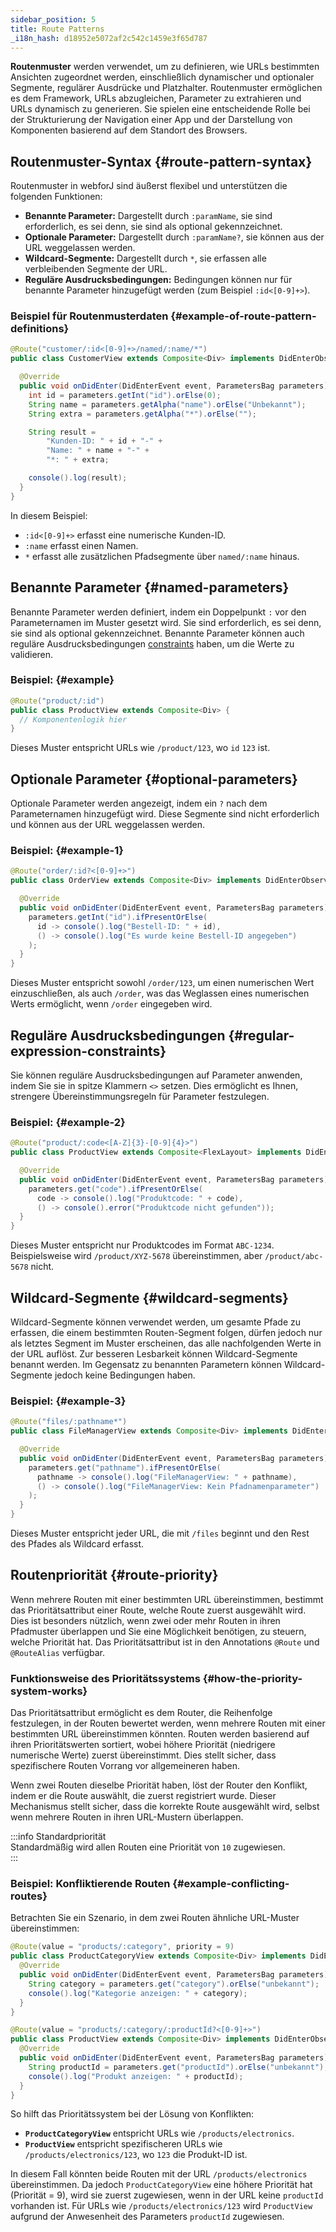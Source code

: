 ```yaml
---
sidebar_position: 5
title: Route Patterns
_i18n_hash: d18952e5072af2c542c1459e3f65d787
---
```

**Routenmuster** werden verwendet, um zu definieren, wie URLs bestimmten Ansichten zugeordnet werden, einschließlich dynamischer und optionaler Segmente, regulärer Ausdrücke und Platzhalter. Routenmuster ermöglichen es dem Framework, URLs abzugleichen, Parameter zu extrahieren und URLs dynamisch zu generieren. Sie spielen eine entscheidende Rolle bei der Strukturierung der Navigation einer App und der Darstellung von Komponenten basierend auf dem Standort des Browsers.

## Routenmuster-Syntax {#route-pattern-syntax}

Routenmuster in webforJ sind äußerst flexibel und unterstützen die folgenden Funktionen:

- **Benannte Parameter:** Dargestellt durch `:paramName`, sie sind erforderlich, es sei denn, sie sind als optional gekennzeichnet.
- **Optionale Parameter:** Dargestellt durch `:paramName?`, sie können aus der URL weggelassen werden.
- **Wildcard-Segmente:** Dargestellt durch `*`, sie erfassen alle verbleibenden Segmente der URL.
- **Reguläre Ausdrucksbedingungen:** Bedingungen können nur für benannte Parameter hinzugefügt werden (zum Beispiel `:id<[0-9]+>`).

### Beispiel für Routenmusterdaten {#example-of-route-pattern-definitions}

```java
@Route("customer/:id<[0-9]+>/named/:name/*")
public class CustomerView extends Composite<Div> implements DidEnterObserver {

  @Override
  public void onDidEnter(DidEnterEvent event, ParametersBag parameters) {
    int id = parameters.getInt("id").orElse(0);
    String name = parameters.getAlpha("name").orElse("Unbekannt");
    String extra = parameters.getAlpha("*").orElse("");

    String result =
        "Kunden-ID: " + id + "-" +
        "Name: " + name + "-" +
        "*: " + extra;

    console().log(result);
  }
}
```

In diesem Beispiel:

- `:id<[0-9]+>` erfasst eine numerische Kunden-ID.
- `:name` erfasst einen Namen.
- `*` erfasst alle zusätzlichen Pfadsegmente über `named/:name` hinaus.

## Benannte Parameter {#named-parameters}

Benannte Parameter werden definiert, indem ein Doppelpunkt `:` vor den Parameternamen im Muster gesetzt wird. Sie sind erforderlich, es sei denn, sie sind als optional gekennzeichnet. Benannte Parameter können auch reguläre Ausdrucksbedingungen [constraints](#regular-expression-constraints) haben, um die Werte zu validieren.

### Beispiel: {#example}

```java
@Route("product/:id")
public class ProductView extends Composite<Div> {
  // Komponentenlogik hier
}
```

Dieses Muster entspricht URLs wie `/product/123`, wo `id` `123` ist.

## Optionale Parameter {#optional-parameters}

Optionale Parameter werden angezeigt, indem ein `?` nach dem Parameternamen hinzugefügt wird. Diese Segmente sind nicht erforderlich und können aus der URL weggelassen werden.

### Beispiel: {#example-1}

```java
@Route("order/:id?<[0-9]+>")
public class OrderView extends Composite<Div> implements DidEnterObserver {

  @Override
  public void onDidEnter(DidEnterEvent event, ParametersBag parameters) {
    parameters.getInt("id").ifPresentOrElse(
      id -> console().log("Bestell-ID: " + id),
      () -> console().log("Es wurde keine Bestell-ID angegeben")
    );
  }
}
```

Dieses Muster entspricht sowohl `/order/123`, um einen numerischen Wert einzuschließen, als auch `/order`, was das Weglassen eines numerischen Werts ermöglicht, wenn `/order` eingegeben wird.

## Reguläre Ausdrucksbedingungen {#regular-expression-constraints}

Sie können reguläre Ausdrucksbedingungen auf Parameter anwenden, indem Sie sie in spitze Klammern `<>` setzen. Dies ermöglicht es Ihnen, strengere Übereinstimmungsregeln für Parameter festzulegen.

### Beispiel: {#example-2}

```java
@Route("product/:code<[A-Z]{3}-[0-9]{4}>")
public class ProductView extends Composite<FlexLayout> implements DidEnterObserver {

  @Override
  public void onDidEnter(DidEnterEvent event, ParametersBag parameters) {
    parameters.get("code").ifPresentOrElse(
      code -> console().log("Produktcode: " + code),
      () -> console().error("Produktcode nicht gefunden"));
  }
}
```

Dieses Muster entspricht nur Produktcodes im Format `ABC-1234`. Beispielsweise wird `/product/XYZ-5678` übereinstimmen, aber `/product/abc-5678` nicht.

## Wildcard-Segmente {#wildcard-segments}

Wildcard-Segmente können verwendet werden, um gesamte Pfade zu erfassen, die einem bestimmten Routen-Segment folgen, dürfen jedoch nur als letztes Segment im Muster erscheinen, das alle nachfolgenden Werte in der URL auflöst. Zur besseren Lesbarkeit können Wildcard-Segmente benannt werden. Im Gegensatz zu benannten Parametern können Wildcard-Segmente jedoch keine Bedingungen haben.

### Beispiel: {#example-3}

```java
@Route("files/:pathname*")
public class FileManagerView extends Composite<Div> implements DidEnterObserver {

  @Override
  public void onDidEnter(DidEnterEvent event, ParametersBag parameters) {
    parameters.get("pathname").ifPresentOrElse(
      pathname -> console().log("FileManagerView: " + pathname),
      () -> console().log("FileManagerView: Kein Pfadnamenparameter")
    );
  }
}
```

Dieses Muster entspricht jeder URL, die mit `/files` beginnt und den Rest des Pfades als Wildcard erfasst.

## Routenpriorität {#route-priority}

Wenn mehrere Routen mit einer bestimmten URL übereinstimmen, bestimmt das Prioritätsattribut einer Route, welche Route zuerst ausgewählt wird. Dies ist besonders nützlich, wenn zwei oder mehr Routen in ihren Pfadmuster überlappen und Sie eine Möglichkeit benötigen, zu steuern, welche Priorität hat. Das Prioritätsattribut ist in den Annotations `@Route` und `@RouteAlias` verfügbar.

### Funktionsweise des Prioritätssystems {#how-the-priority-system-works}

Das Prioritätsattribut ermöglicht es dem Router, die Reihenfolge festzulegen, in der Routen bewertet werden, wenn mehrere Routen mit einer bestimmten URL übereinstimmen könnten. Routen werden basierend auf ihren Prioritätswerten sortiert, wobei höhere Priorität (niedrigere numerische Werte) zuerst übereinstimmt. Dies stellt sicher, dass spezifischere Routen Vorrang vor allgemeineren haben.

Wenn zwei Routen dieselbe Priorität haben, löst der Router den Konflikt, indem er die Route auswählt, die zuerst registriert wurde. Dieser Mechanismus stellt sicher, dass die korrekte Route ausgewählt wird, selbst wenn mehrere Routen in ihren URL-Mustern überlappen.

:::info Standardpriorität  
Standardmäßig wird allen Routen eine Priorität von `10` zugewiesen.  
:::  

### Beispiel: Konfliktierende Routen {#example-conflicting-routes}

Betrachten Sie ein Szenario, in dem zwei Routen ähnliche URL-Muster übereinstimmen:

```java
@Route(value = "products/:category", priority = 9)
public class ProductCategoryView extends Composite<Div> implements DidEnterObserver {
  @Override
  public void onDidEnter(DidEnterEvent event, ParametersBag parameters) {
    String category = parameters.get("category").orElse("unbekannt");
    console().log("Kategorie anzeigen: " + category);
  }
}

@Route(value = "products/:category/:productId?<[0-9]+>")
public class ProductView extends Composite<Div> implements DidEnterObserver {
  @Override
  public void onDidEnter(DidEnterEvent event, ParametersBag parameters) {
    String productId = parameters.get("productId").orElse("unbekannt");
    console().log("Produkt anzeigen: " + productId);
  }
}
```

So hilft das Prioritätssystem bei der Lösung von Konflikten:

- **`ProductCategoryView`** entspricht URLs wie `/products/electronics`.
- **`ProductView`** entspricht spezifischeren URLs wie `/products/electronics/123`, wo `123` die Produkt-ID ist.

In diesem Fall könnten beide Routen mit der URL `/products/electronics` übereinstimmen. Da jedoch `ProductCategoryView` eine höhere Priorität hat (Priorität = 9), wird sie zuerst zugewiesen, wenn in der URL keine `productId` vorhanden ist. Für URLs wie `/products/electronics/123` wird `ProductView` aufgrund der Anwesenheit des Parameters `productId` zugewiesen.
